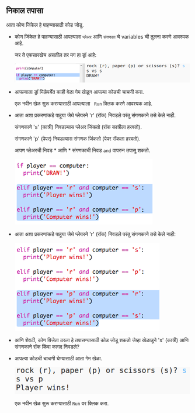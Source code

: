 ## निकाल तपासा

आता कोण जिंकेल हे पाहण्यासाठी कोड जोडू.

+ कोण जिंकेल हे पाहण्यासाठी आपल्याला ` प्लेअर ` आणि ` संगणका ` चे variables ची तुलना करणे आवश्यक आहे.
    
    जर ते एकसारखेच असतील तर मग हा ड्रॉ आहे:
    
    ![screenshot](images/rps-draw.png)

+ आपल्‍याला ड्रॉ मिळेपर्येंत काही वेळा गेम खेळून आपल्या कोडची चाचणी करा.
    
    एक नवीन खेळ सुरू करण्यासाठी आपल्याला ` Run` क्लिक करणे आवश्यक आहे.

+ आता अशा प्रकरणांकडे पाहूया जेथे प्लेयरने 'r' (रॉक) निवडले परंतु संगणकाने तसे केले नाही.
    
    संगणकाने 's' (कात्री) निवडल्यास प्लेअर जिंकतो (रॉक कात्रीला हरवतो).
    
    संगणकाने 'p' (पेपर) निवडल्यास संगणक जिंकतो (पेपर रॉकला हरवतो).
    
    आपण प्लेअरची निवड * आणि * संगणकाची निवड ` and ` वापरुन तपासू शकतो.
    
    ![screenshot](images/rps-player-rock.png)

+ आता अशा प्रकरणांकडे पाहूया जेथे प्लेयरने 'r' (रॉक) निवडले परंतु संगणकाने तसे केले नाही:
    
    ![screenshot](images/rps-player-paper.png)

+ आणि शेवटी, कोण विजेता ठरला हे तपासण्यासाठी कोड जोडू शकतो जेव्हा खेळाडूने 's' (कात्री) आणि संगणकाने रॉक किंवा कागद निवडले?

+ आपल्या कोडची चाचणी घेण्यासाठी आता गेम खेळा.
    
    ![screenshot](images/rps-play.png)
    
    एक नवीन खेळ सुरू करण्यासाठी ` Run ` वर क्लिक करा.